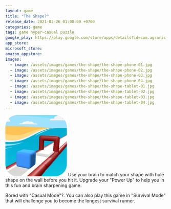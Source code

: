 ```yaml
---
layout: game
title: "The Shape?"
release_date: 2021-02-26 01:00:00 +0700
categories: game
tags: game hyper-casual puzzle
google_play: https://play.google.com/store/apps/details?id=com.agraris.shape
app_store:
microsoft_store:
amazon_appstore:
images:
  - image: /assets/images/games/the-shape/the-shape-phone-01.jpg
  - image: /assets/images/games/the-shape/the-shape-phone-02.jpg
  - image: /assets/images/games/the-shape/the-shape-phone-03.jpg
  - image: /assets/images/games/the-shape/the-shape-phone-04.jpg
  - image: /assets/images/games/the-shape/the-shape-tablet-01.jpg
  - image: /assets/images/games/the-shape/the-shape-tablet-02.jpg
  - image: /assets/images/games/the-shape/the-shape-tablet-03.jpg
  - image: /assets/images/games/the-shape/the-shape-tablet-04.jpg
---
```


<img class="float-left mr-4" height="192" src="/assets/images/games/the-shape/icon-rounded-512px.png" alt="icon"/>
Use your brain to match your shape with hole shape on the wall before you hit it. Upgrade your "Power Up" to help you in this fun and brain sharpening game.

Bored with "Casual Mode"?. You can also play this game in "Survival Mode" that will challenge you to become the longest survival runner.